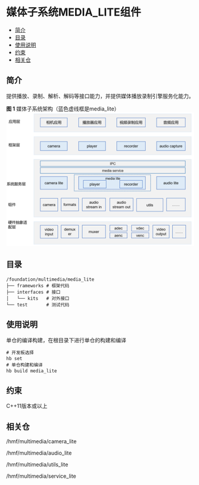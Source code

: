 # 媒体子系统MEDIA\_LITE组件<a name="ZH-CN_TOPIC_0000001126988465"></a>

-   [简介](#section11660541593)
-   [目录](#section1829614156212)
-   [使用说明](#section1648194512427)
-   [约束](#section161941989596)
-   [相关仓](#section105062051111614)

## 简介<a name="section11660541593"></a>

提供播放、录制、解析、解码等接口能力，并提供媒体播放录制引擎服务化能力。

**图 1**  媒体子系统架构（蓝色虚线框是media\_lite）<a name="fig1737281407"></a>  
![](figures/媒体子系统架构（蓝色虚线框是media_lite）.png "媒体子系统架构（蓝色虚线框是media_lite）")

## 目录<a name="section1829614156212"></a>

```
/foundation/multimedia/media_lite
├── frameworks # 框架代码
├── interfaces # 接口
│   └── kits   # 对外接口
└── test       # 测试代码
```

## 使用说明<a name="section1648194512427"></a>

单仓的编译构建，在根目录下进行单仓的构建和编译

```
# 开发板选择
hb set  
# 单仓构建和编译
hb build media_lite
```

## 约束<a name="section161941989596"></a>

C++11版本或以上

## 相关仓<a name="section105062051111614"></a>

/hmf/multimedia/camera\_lite

/hmf/multimedia/audio\_lite

/hmf/multimedia/utils\_lite

/hmf/multimedia/service\_lite

